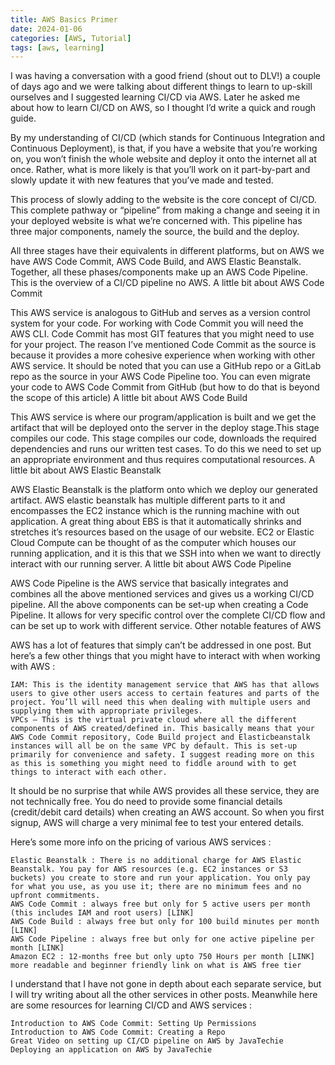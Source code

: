 ```yaml
---
title: AWS Basics Primer
date: 2024-01-06
categories: [AWS, Tutorial]
tags: [aws, learning]
---
```


I was having a conversation with a good friend (shout out to DLV!) a couple of days ago and we were talking about different things to learn to up-skill ourselves and I suggested learning CI/CD via AWS. Later he asked me about how to learn CI/CD on AWS, so I thought I’d write a quick and rough guide.

By my understanding of CI/CD (which stands for Continuous Integration and Continuous Deployment), is that, if you have a website that you’re working on, you won’t finish the whole website and deploy it onto the internet all at once. Rather, what is more likely is that you’ll work on it part-by-part and slowly update it with new features that you’ve made and tested.

This process of slowly adding to the website is the core concept of CI/CD. This complete pathway or “pipeline” from making a change and seeing it in your deployed website is what we’re concerned with. This pipeline has three major components, namely the source, the build and the deploy.

All three stages have their equivalents in different platforms, but on AWS we have AWS Code Commit, AWS Code Build, and AWS Elastic Beanstalk. Together, all these phases/components make up an AWS Code Pipeline. This is the overview of a CI/CD pipeline no AWS.
A little bit about AWS Code Commit

This AWS service is analogous to GitHub and serves as a version control system for your code. For working with Code Commit you will need the AWS CLI. Code Commit has most GIT features that you might need to use for your project. The reason I’ve mentioned Code Commit as the source is because it provides a more cohesive experience when working with other AWS service. It should be noted that you can use a GitHub repo or a GitLab repo as the source in your AWS Code Pipeline too. You can even migrate your code to AWS Code Commit from GitHub (but how to do that is beyond the scope of this article)
A little bit about AWS Code Build

This AWS service is where our program/application is built and we get the artifact that will be deployed onto the server in the deploy stage.This stage compiles our code. This stage compiles our code, downloads the required dependencies and runs our written test cases. To do this we need to set up an appropriate environment and thus requires computational resources.
A little bit about AWS Elastic Beanstalk

AWS Elastic Beanstalk is the platform onto which we deploy our generated artifact. AWS elastic beanstalk has multiple different parts to it and encompasses the EC2 instance which is the running machine with out application. A great thing about EBS is that it automatically shrinks and stretches it’s resources based on the usage of our website. EC2 or Elastic Cloud Compute can be thought of as the computer which houses our running application, and it is this that we SSH into when we want to directly interact with our running server.
A
little bit about AWS Code Pipeline

AWS Code Pipeline is the AWS service that basically integrates and combines all the above mentioned services and gives us a working CI/CD pipeline. All the above components can be set-up when creating a Code Pipeline. It allows for very specific control over the complete CI/CD flow and can be set up to work with different service.
Other notable features of AWS

AWS has a lot of features that simply can’t be addressed in one post. But here’s a few other things that you might have to interact with when working with AWS :

    IAM: This is the identity management service that AWS has that allows users to give other users access to certain features and parts of the project. You’ll will need this when dealing with multiple users and supplying them with appropriate privileges.
    VPCs — This is the virtual private cloud where all the different components of AWS created/defined in. This basically means that your AWS Code Commit repository, Code Build project and Elasticbeanstalk instances will all be on the same VPC by default. This is set-up primarily for convenience and safety. I suggest reading more on this as this is something you might need to fiddle around with to get things to interact with each other.

It should be no surprise that while AWS provides all these service, they are not technically free. You do need to provide some financial details (credit/debit card details) when creating an AWS account. So when you first signup, AWS will charge a very minimal fee to test your entered details.

Here’s some more info on the pricing of various AWS services :

    Elastic Beanstalk : There is no additional charge for AWS Elastic Beanstalk. You pay for AWS resources (e.g. EC2 instances or S3 buckets) you create to store and run your application. You only pay for what you use, as you use it; there are no minimum fees and no upfront commitments.
    AWS Code Commit : always free but only for 5 active users per month (this includes IAM and root users) [LINK]
    AWS Code Build : always free but only for 100 build minutes per month [LINK]
    AWS Code Pipeline : always free but only for one active pipeline per month [LINK]
    Amazon EC2 : 12-months free but only upto 750 Hours per month [LINK]
    more readable and beginner friendly link on what is AWS free tier

I understand that I have not gone in depth about each separate service, but I will try writing about all the other services in other posts. Meanwhile here are some resources for learning CI/CD and AWS services :

    Introduction to AWS Code Commit: Setting Up Permissions
    Introduction to AWS Code Commit: Creating a Repo
    Great Video on setting up CI/CD pipeline on AWS by JavaTechie
    Deploying an application on AWS by JavaTechie